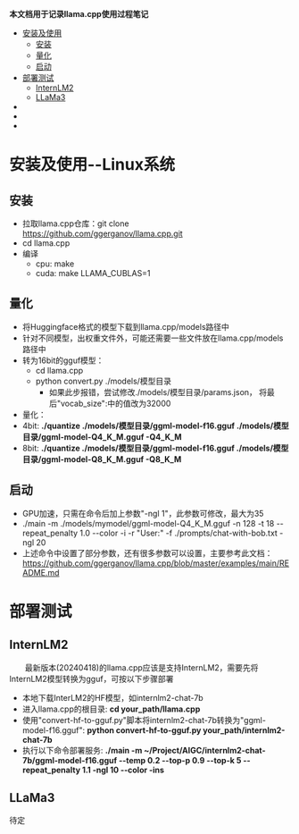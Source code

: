 **本文档用于记录llama.cpp使用过程笔记**

- [安装及使用](#安装及使用--Linux系统)
  - [安装](#安装)
  - [量化](#量化)
  - [启动](#启动)
- [部署测试](#部署测试)
  - [InternLM2](#InternLM2)
  - [LLaMa3](#LLaMa3)
- [](#)
- [](#)
- [](#)

# 安装及使用--Linux系统

## 安装
 - 拉取llama.cpp仓库：git clone https://github.com/ggerganov/llama.cpp.git
 - cd llama.cpp
 - 编译
   - cpu: make
   - cuda: make LLAMA_CUBLAS=1

## 量化
 - 将Huggingface格式的模型下载到llama.cpp/models路径中
 - 针对不同模型，出权重文件外，可能还需要一些文件放在llama.cpp/models路径中
 - 转为16bit的gguf模型：
   - cd llama.cpp
   - python convert.py ./models/模型目录
     - 如果此步报错，尝试修改./models/模型目录/params.json，
将最后"vocab_size":中的值改为32000
 - 量化：
  - 4bit: **./quantize ./models/模型目录/ggml-model-f16.gguf ./models/模型目录/ggml-model-Q4_K_M.gguf -Q4_K_M**
  - 8bit: **./quantize ./models/模型目录/ggml-model-f16.gguf ./models/模型目录/ggml-model-Q8_K_M.gguf -Q8_K_M**


## 启动
 - GPU加速，只需在命令后加上参数"-ngl 1"，此参数可修改，最大为35
 - ./main -m ./models/mymodel/ggml-model-Q4_K_M.gguf -n 128 -t 18 --repeat_penalty 1.0 --color -i -r "User:" -f ./prompts/chat-with-bob.txt -ngl 20
 - 上述命令中设置了部分参数，还有很多参数可以设置，主要参考此文档：https://github.com/ggerganov/llama.cpp/blob/master/examples/main/README.md


# 部署测试

## InternLM2
&emsp;&emsp;最新版本(20240418)的llama.cpp应该是支持InternLM2，需要先将InternLM2模型转换为gguf，可按以下步骤部署
 - 本地下载InterLM2的HF模型，如internlm2-chat-7b
 - 进入llama.cpp的根目录: **cd your_path/llama.cpp**
 - 使用"convert-hf-to-gguf.py"脚本将internlm2-chat-7b转换为"ggml-model-f16.gguf": **python convert-hf-to-gguf.py your_path/internlm2-chat-7b**
 - 执行以下命令部署服务: **./main -m ~/Project/AIGC/internlm2-chat-7b/ggml-model-f16.gguf --temp 0.2 --top-p 0.9 --top-k 5 --repeat_penalty 1.1 -ngl 10 --color -ins**

## LLaMa3
待定